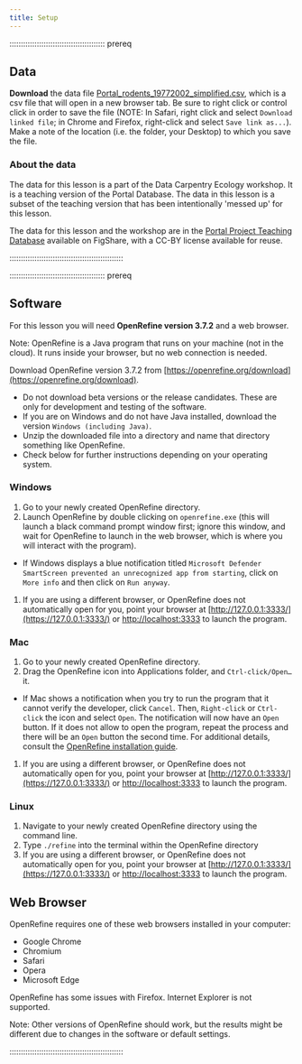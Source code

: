 ```yaml
---
title: Setup
---
```


::::::::::::::::::::::::::::::::::::::::::  prereq

## Data

**Download** the data file [Portal\_rodents\_19772002\_simplified.csv](data/Portal_rodents_19772002_simplified.csv), which is a csv file that will open in a new browser tab. Be sure to right click or control click in order to save the file (NOTE: In Safari, right click and select `Download linked file`; in Chrome and Firefox, right-click and select `Save link as...`). Make a note of the location (i.e. the folder, your Desktop) to which you save the file.

### About the data

The data for this lesson is a part of the Data Carpentry Ecology workshop.
It is a teaching version of the Portal Database. The data in this lesson
is a subset of the teaching version that has been intentionally 'messed up'
for this lesson.

The data for this lesson and the workshop are in the
[Portal Project Teaching Database](https://figshare.com/articles/Portal_Project_Teaching_Database/1314459)
available on FigShare, with a CC-BY license
available for reuse.


::::::::::::::::::::::::::::::::::::::::::::::::::

::::::::::::::::::::::::::::::::::::::::::  prereq

## Software

For this lesson you will need **OpenRefine version 3.7.2** and a web browser.

Note: OpenRefine is a Java program that runs on your machine (not in the cloud). It runs inside your browser, but no web connection is needed.

Download OpenRefine version 3.7.2 from [https://openrefine.org/download](https://openrefine.org/download).

- Do not download beta versions or the release candidates. These are only for development and testing of the software.
- If you are on Windows and do not have Java installed, download the version `Windows (including Java)`.
- Unzip the downloaded file into a directory and name that directory something like OpenRefine.
- Check below for further instructions depending on your operating system.

### Windows

1. Go to your newly created OpenRefine directory.
2. Launch OpenRefine by double clicking on `openrefine.exe` (this will launch a black command prompt window first; ignore this window, and wait for OpenRefine to launch in the web browser, which is where you will interact with the program).

- If Windows displays a blue notification titled `Microsoft Defender SmartScreen prevented an unrecognized app from starting`, click on `More info` and then click on `Run anyway`.

1. If you are using a different browser, or OpenRefine does not automatically open for you, point your browser at [http://127.0.0.1:3333/](https://127.0.0.1:3333/) or [http://localhost:3333](https://localhost:3333) to launch the program.

### Mac

1. Go to your newly created OpenRefine directory.
2. Drag the OpenRefine icon into Applications folder, and `Ctrl-click/Open…` it.

- If Mac shows a notification when you try to run the program that it cannot verify the developer, click `Cancel`. Then, `Right-click` or `Ctrl-click` the icon and select `Open`. The notification will now have an `Open` button. If it does not allow to open the program, repeat the process and there will be an `Open` button the second time. For additional details, consult the [OpenRefine installation guide](https://docs.openrefine.org/manual/installing#install-or-upgrade-openrefine).

1. If you are using a different browser, or OpenRefine does not automatically open for you, point your browser at [http://127.0.0.1:3333/](https://127.0.0.1:3333/) or [http://localhost:3333](https://localhost:3333) to launch the program.

### Linux

1. Navigate to your newly created OpenRefine directory using the command line.
2. Type `./refine` into the terminal within the OpenRefine directory
3. If you are using a different browser, or OpenRefine does not automatically open for you, point your browser at [http://127.0.0.1:3333/](https://127.0.0.1:3333/) or [http://localhost:3333](https://localhost:3333) to launch the program.

## Web Browser

OpenRefine requires one of these web browsers installed in your computer:

- Google Chrome
- Chromium
- Safari
- Opera
- Microsoft Edge

OpenRefine has some issues with Firefox. Internet Explorer is not supported.

Note: Other versions of OpenRefine should work, but the results might be different due to changes in the software or default settings.


::::::::::::::::::::::::::::::::::::::::::::::::::


